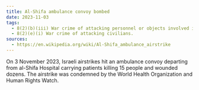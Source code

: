 ```yaml
---
title: Al-Shifa ambulance convoy bombed
date: 2023-11-03
tags:
  - 8(2)(b)(iii) War crime of attacking personnel or objects involved in a humanitarian assistance or peacekeeping mission.
  - 8(2)(e)(i) War crime of attacking civilians.
sources:
  - https://en.wikipedia.org/wiki/Al-Shifa_ambulance_airstrike
---
```

On 3 November 2023, Israeli airstrikes hit an ambulance convoy departing from al-Shifa Hospital carrying patients killing 15 people and wounded dozens. The airstrike was condemned by the World Health Organization and Human Rights Watch.